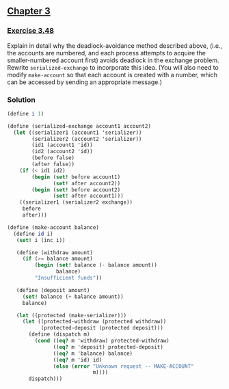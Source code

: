 ## [Chapter 3](../index.md#3-Modularity-Objects-and-State)

### [Exercise 3.48](https://mitpress.mit.edu/sites/default/files/sicp/full-text/book/book-Z-H-23.html#%_thm_3.48)

Explain in detail why the deadlock-avoidance method described above, (i.e., the accounts are numbered, and each process attempts to acquire the smaller-numbered account first) avoids deadlock in the exchange problem. Rewrite `serialized-exchange` to incorporate this idea. (You will also need to modify `make-account` so that each account is created with a number, which can be accessed by sending an appropriate message.)

### Solution

```scheme
(define i 1)
```
```scheme
(define (serialized-exchange account1 account2)
  (let ((serializer1 (account1 'serializer))
        (serializer2 (account2 'serializer))
        (id1 (account1 'id))
        (id2 (account2 'id))
        (before false)
        (after false))
    (if (< id1 id2)
        (begin (set! before account1)
               (set! after account2))
        (begin (set! before account2)
               (set! after account1)))
    ((serializer1 (serializer2 exchange))
     before
     after)))

(define (make-account balance)
  (define id i)
   (set! i (inc i))

   (define (withdraw amount)
     (if (>= balance amount)
         (begin (set! balance (- balance amount))
                balance)
         "Insufficient funds"))

   (define (deposit amount)
     (set! balance (+ balance amount))
     balance)

   (let ((protected (make-serializer)))
     (let ((protected-withdraw (protected withdraw))
           (protected-deposit (protected deposit)))
       (define (dispatch m)
         (cond ((eq? m 'withdraw) protected-withdraw)
               ((eq? m 'deposit) protected-deposit)
               ((eq? m 'balance) balance)
               ((eq? m 'id) id)
               (else (error "Unknown request -- MAKE-ACCOUNT"
                            m))))
       dispatch)))
```

